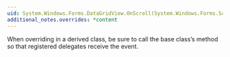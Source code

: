 ```yaml
---
uid: System.Windows.Forms.DataGridView.OnScroll(System.Windows.Forms.ScrollEventArgs)
additional_notes.overrides: *content
---
```


<p>When overriding <xref href="System.Windows.Forms.DataGridView.OnScroll(System.Windows.Forms.ScrollEventArgs)"></xref> in a derived class, be sure to call the base class’s <xref href="System.Windows.Forms.DataGridView.OnScroll(System.Windows.Forms.ScrollEventArgs)"></xref> method so that registered delegates receive the event.</p>


